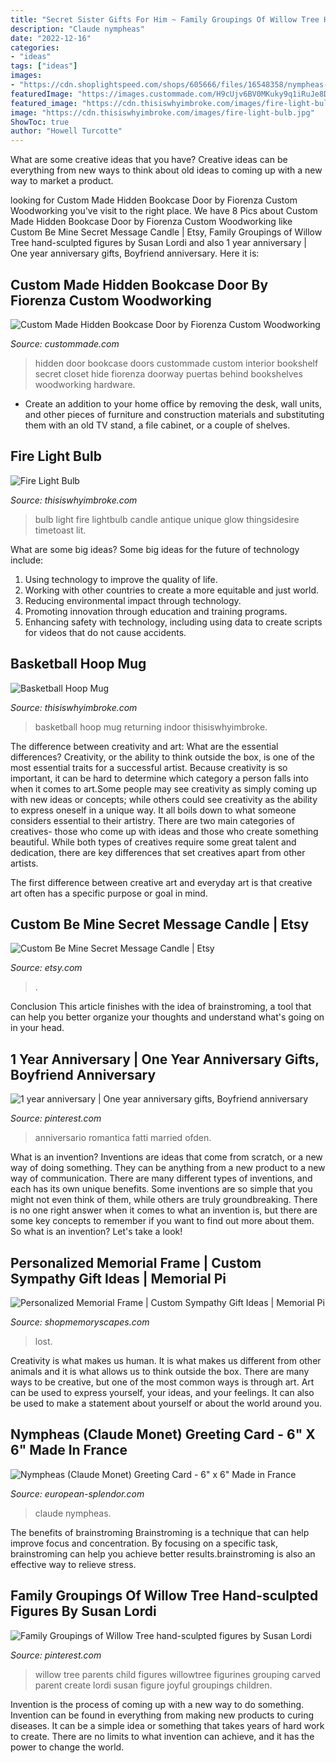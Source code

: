 ```yaml
---
title: "Secret Sister Gifts For Him ~ Family Groupings Of Willow Tree Hand-sculpted Figures By Susan Lordi"
description: "Claude nympheas"
date: "2022-12-16"
categories:
- "ideas"
tags: ["ideas"]
images:
- "https://cdn.shoplightspeed.com/shops/605666/files/16548358/nympheas-claude-monet-greeting-card-6-x-6.jpg"
featuredImage: "https://images.custommade.com/H9cUjv6BV0MKuky9q1iRuJe8DKc=/custommade-photosets/329/329.13978.jpg"
featured_image: "https://cdn.thisiswhyimbroke.com/images/fire-light-bulb.jpg"
image: "https://cdn.thisiswhyimbroke.com/images/fire-light-bulb.jpg"
ShowToc: true
author: "Howell Turcotte"
---
```



What are some creative ideas that you have?
Creative ideas can be everything from new ways to think about old ideas to coming up with a new way to market a product.

	

		
looking for Custom Made Hidden Bookcase Door by Fiorenza Custom Woodworking you've visit to the right place. We have 8 Pics about Custom Made Hidden Bookcase Door by Fiorenza Custom Woodworking like Custom Be Mine Secret Message Candle | Etsy, Family Groupings of Willow Tree hand-sculpted figures by Susan Lordi and also 1 year anniversary | One year anniversary gifts, Boyfriend anniversary. Here it is:
		
    
## Custom Made Hidden Bookcase Door By Fiorenza Custom Woodworking

<img loading=lazy src="https://images.custommade.com/H9cUjv6BV0MKuky9q1iRuJe8DKc=/custommade-photosets/329/329.13978.jpg" onerror="this.onerror=null;this.src='https://tse2.mm.bing.net/th?id=OIP.jxxb3s0LxnC8rkzYTcZQAAHaJ4&amp;pid=15.1';" alt="Custom Made Hidden Bookcase Door by Fiorenza Custom Woodworking">

_Source: custommade.com_

>hidden door bookcase doors custommade custom interior bookshelf secret closet hide fiorenza doorway puertas behind bookshelves woodworking hardware. 

	

- Create an addition to your home office by removing the desk, wall units, and other pieces of furniture and construction materials and substituting them with an old TV stand, a file cabinet, or a couple of shelves.

    
## Fire Light Bulb

<img loading=lazy src="https://cdn.thisiswhyimbroke.com/images/fire-light-bulb.jpg" onerror="this.onerror=null;this.src='https://tse3.mm.bing.net/th?id=OIP.k54EnrP_dv1a2VY-mOnmJQHaGK&amp;pid=15.1';" alt="Fire Light Bulb">

_Source: thisiswhyimbroke.com_

>bulb light fire lightbulb candle antique unique glow thingsidesire timetoast lit. 

	

What are some big ideas?
Some big ideas for the future of technology include: 
1. Using technology to improve the quality of life. 
2. Working with other countries to create a more equitable and just world. 
3. Reducing environmental impact through technology. 
4. Promoting innovation through education and training programs. 
5. Enhancing safety with technology, including using data to create scripts for videos that do not cause accidents.

    
## Basketball Hoop Mug

<img loading=lazy src="https://cdn.thisiswhyimbroke.com/images/basketball-hoop-mug.jpg" onerror="this.onerror=null;this.src='https://tse4.mm.bing.net/th?id=OIP.dVdb3z0vcDwrhghdYINKlwHaGL&amp;pid=15.1';" alt="Basketball Hoop Mug">

_Source: thisiswhyimbroke.com_

>basketball hoop mug returning indoor thisiswhyimbroke. 

	

The difference between creativity and art: What are the essential differences?
Creativity, or the ability to think outside the box, is one of the most essential traits for a successful artist. Because creativity is so important, it can be hard to determine which category a person falls into when it comes to art.Some people may see creativity as simply coming up with new ideas or concepts; while others could see creativity as the ability to express oneself in a unique way. It all boils down to what someone considers essential to their artistry.
There are two main categories of creatives- those who come up with ideas and those who create something beautiful. While both types of creatives require some great talent and dedication, there are key differences that set creatives apart from other artists. 

The first difference between creative art and everyday art is that creative art often has a specific purpose or goal in mind.

    
## Custom Be Mine Secret Message Candle | Etsy

<img loading=lazy src="https://i.etsystatic.com/26497906/r/il/c9a8cc/2787714448/il_fullxfull.2787714448_kbpg.jpg" onerror="this.onerror=null;this.src='https://tse3.mm.bing.net/th?id=OIP.oYVtnTjhIiUqw2qZKMXCTAHaJ4&amp;pid=15.1';" alt="Custom Be Mine Secret Message Candle | Etsy">

_Source: etsy.com_

>. 

	

Conclusion
This article finishes with the idea of brainstroming, a tool that can help you better organize your thoughts and understand what's going on in your head.

    
## 1 Year Anniversary | One Year Anniversary Gifts, Boyfriend Anniversary

<img loading=lazy src="https://i.pinimg.com/736x/6b/3f/23/6b3f23026f6b7be751796ac05b554a7e.jpg" onerror="this.onerror=null;this.src='https://tse4.mm.bing.net/th?id=OIP.RGZCQWBWfUJmAvTTEsCMawHaJ3&amp;pid=15.1';" alt="1 year anniversary | One year anniversary gifts, Boyfriend anniversary">

_Source: pinterest.com_

>anniversario romantica fatti married ofden. 

	

What is an invention?
Inventions are ideas that come from scratch, or a new way of doing something. They can be anything from a new product to a new way of communication. There are many different types of inventions, and each has its own unique benefits. Some inventions are so simple that you might not even think of them, while others are truly groundbreaking. There is no one right answer when it comes to what an invention is, but there are some key concepts to remember if you want to find out more about them. So what is an invention? Let's take a look!

    
## Personalized Memorial Frame | Custom Sympathy Gift Ideas | Memorial Pi

<img loading=lazy src="https://cdn.shopify.com/s/files/1/0074/2110/0096/products/il_fullxfull.1400565349_zcxy_1024x1024@2x.jpg?v=1613031968" onerror="this.onerror=null;this.src='https://tse4.mm.bing.net/th?id=OIP.YJumxupytz13hVmUojH6kQHaH0&amp;pid=15.1';" alt="Personalized Memorial Frame | Custom Sympathy Gift Ideas | Memorial Pi">

_Source: shopmemoryscapes.com_

>lost. 

	

Creativity is what makes us human. It is what makes us different from other animals and it is what allows us to think outside the box. There are many ways to be creative, but one of the most common ways is through art. Art can be used to express yourself, your ideas, and your feelings. It can also be used to make a statement about yourself or about the world around you.

    
## Nympheas (Claude Monet) Greeting Card - 6&quot; X 6&quot; Made In France

<img loading=lazy src="https://cdn.shoplightspeed.com/shops/605666/files/16548358/nympheas-claude-monet-greeting-card-6-x-6.jpg" onerror="this.onerror=null;this.src='https://tse1.mm.bing.net/th?id=OIP.pKsLn6VzOXV63V2b3O-Z5QHaHY&amp;pid=15.1';" alt="Nympheas (Claude Monet) Greeting Card - 6&quot; x 6&quot; Made in France">

_Source: european-splendor.com_

>claude nympheas. 

	

The benefits of brainstroming
Brainstroming is a technique that can help improve focus and concentration. By focusing on a specific task, brainstroming can help you achieve better results.brainstroming is also an effective way to relieve stress.

    
## Family Groupings Of Willow Tree Hand-sculpted Figures By Susan Lordi

<img loading=lazy src="https://i.pinimg.com/736x/f4/b4/01/f4b4011858a503e900423d07e68ed448.jpg" onerror="this.onerror=null;this.src='https://tse2.mm.bing.net/th?id=OIP.FgQKeci318l4v5yL5e2dZwHaFg&amp;pid=15.1';" alt="Family Groupings of Willow Tree hand-sculpted figures by Susan Lordi">

_Source: pinterest.com_

>willow tree parents child figures willowtree figurines grouping carved parent create lordi susan figure joyful groupings children. 

	

Invention is the process of coming up with a new way to do something. Invention can be found in everything from making new products to curing diseases. It can be a simple idea or something that takes years of hard work to create. There are no limits to what invention can achieve, and it has the power to change the world.

